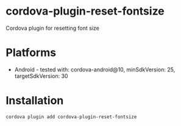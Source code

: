 # cordova-plugin-reset-fontsize

Cordova plugin for resetting font size

# Platforms

- Android - tested with: cordova-android@10, minSdkVersion: 25, targetSdkVersion: 30

# Installation

```bash
cordova plugin add cordova-plugin-reset-fontsize
```
